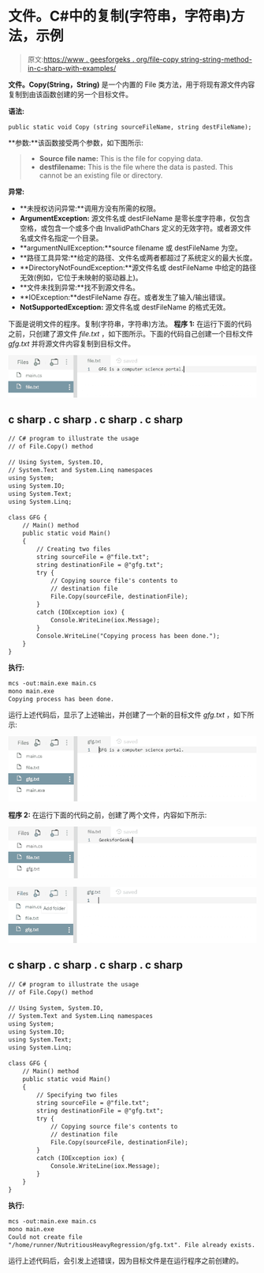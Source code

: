 # 文件。C#中的复制(字符串，字符串)方法，示例

> 原文:[https://www . geesforgeks . org/file-copy string-string-method-in-c-sharp-with-examples/](https://www.geeksforgeeks.org/file-copystring-string-method-in-c-sharp-with-examples/)

**文件。Copy(String，String)** 是一个内置的 File 类方法，用于将现有源文件内容复制到由该函数创建的另一个目标文件。

**语法:**

```
public static void Copy (string sourceFileName, string destFileName);
```

**参数:**该函数接受两个参数，如下图所示:

> *   **Source file name:** This is the file for copying data.
> *   **destfilename:** This is the file where the data is pasted. This cannot be an existing file or directory.

**异常:**

*   **未授权访问异常:**调用方没有所需的权限。
*   **ArgumentException:** 源文件名或 destFileName 是零长度字符串，仅包含空格，或包含一个或多个由 InvalidPathChars 定义的无效字符。或者源文件名或文件名指定一个目录。
*   **argumentNullException:**source filename 或 destFileName 为空。
*   **路径工具异常:**给定的路径、文件名或两者都超过了系统定义的最大长度。
*   **DirectoryNotFoundException:**源文件名或 destFileName 中给定的路径无效(例如，它位于未映射的驱动器上)。
*   **文件未找到异常:**找不到源文件名。
*   **IOException:**destFileName 存在。或者发生了输入/输出错误。
*   **NotSupportedException:** 源文件名或 destFileName 的格式无效。

下面是说明文件的程序。复制(字符串，字符串)方法。
**程序 1:** 在运行下面的代码之前，只创建了源文件 *file.txt* ，如下图所示。下面的代码自己创建一个目标文件 *gfg.txt* 并将源文件内容复制到目标文件。

![file.txt](img/11ce063ccdbb74d825d854a2a4f76f93.png)

## c sharp . c sharp . c sharp . c sharp

```
// C# program to illustrate the usage
// of File.Copy() method

// Using System, System.IO,
// System.Text and System.Linq namespaces
using System;
using System.IO;
using System.Text;
using System.Linq;

class GFG {
    // Main() method
    public static void Main()
    {
        // Creating two files
        string sourceFile = @"file.txt";
        string destinationFile = @"gfg.txt";
        try {
            // Copying source file's contents to
            // destination file
            File.Copy(sourceFile, destinationFile);
        }
        catch (IOException iox) {
            Console.WriteLine(iox.Message);
        }
        Console.WriteLine("Copying process has been done.");
    }
}
```

**执行:**

```
mcs -out:main.exe main.cs
mono main.exe
Copying process has been done.
```

运行上述代码后，显示了上述输出，并创建了一个新的目标文件 *gfg.txt* ，如下所示:

![gfg.txt](img/0921055362c4a01783be7f7948938bcd.png)

**程序 2:** 在运行下面的代码之前，创建了两个文件，内容如下所示:

![file.txt](img/ef542751250dd3132ff0093624432dc1.png)

![gfg.txt](img/19aec66550342a217eba8559a864dce2.png)

## c sharp . c sharp . c sharp . c sharp

```
// C# program to illustrate the usage
// of File.Copy() method

// Using System, System.IO,
// System.Text and System.Linq namespaces
using System;
using System.IO;
using System.Text;
using System.Linq;

class GFG {
    // Main() method
    public static void Main()
    {
        // Specifying two files
        string sourceFile = @"file.txt";
        string destinationFile = @"gfg.txt";
        try {
            // Copying source file's contents to
            // destination file
            File.Copy(sourceFile, destinationFile);
        }
        catch (IOException iox) {
            Console.WriteLine(iox.Message);
        }
    }
}
```

**执行:**

```
mcs -out:main.exe main.cs
mono main.exe
Could not create file "/home/runner/NutritiousHeavyRegression/gfg.txt". File already exists.
```

运行上述代码后，会引发上述错误，因为目标文件是在运行程序之前创建的。